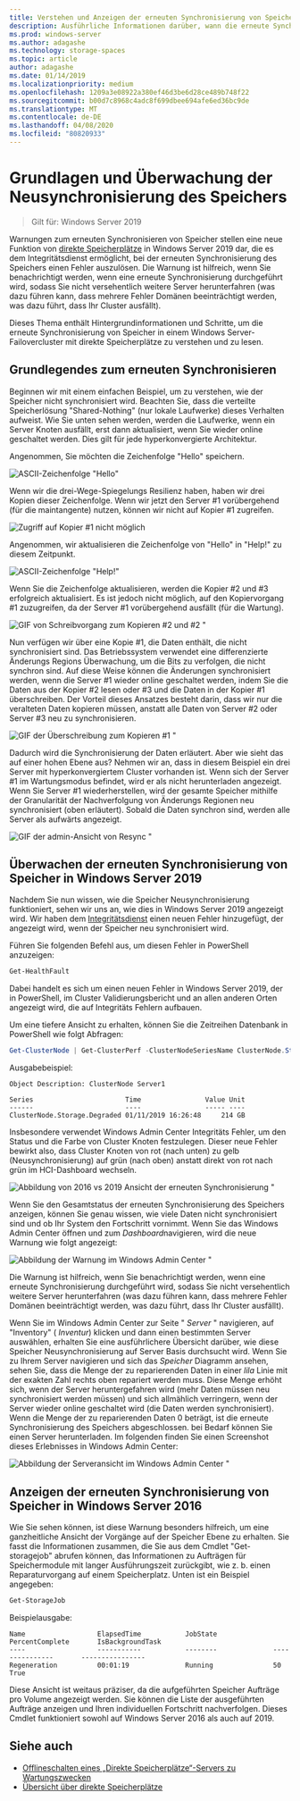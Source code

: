 ```yaml
---
title: Verstehen und Anzeigen der erneuten Synchronisierung von Speicher
description: Ausführliche Informationen darüber, wann die erneute Synchronisierung des Speichers stattfindet und wie Sie in Windows Server 2019 angezeigt wird.
ms.prod: windows-server
ms.author: adagashe
ms.technology: storage-spaces
ms.topic: article
author: adagashe
ms.date: 01/14/2019
ms.localizationpriority: medium
ms.openlocfilehash: 1209a3e08922a380ef46d3be6d28ce489b748f22
ms.sourcegitcommit: b00d7c8968c4adc8f699dbee694afe6ed36bc9de
ms.translationtype: MT
ms.contentlocale: de-DE
ms.lasthandoff: 04/08/2020
ms.locfileid: "80820933"
---
```

# <a name="understand-and-monitor-storage-resync"></a>Grundlagen und Überwachung der Neusynchronisierung des Speichers

>Gilt für: Windows Server 2019

Warnungen zum erneuten Synchronisieren von Speicher stellen eine neue Funktion von [direkte Speicherplätze](storage-spaces-direct-overview.md) in Windows Server 2019 dar, die es dem Integritätsdienst ermöglicht, bei der erneuten Synchronisierung des Speichers einen Fehler auszulösen. Die Warnung ist hilfreich, wenn Sie benachrichtigt werden, wenn eine erneute Synchronisierung durchgeführt wird, sodass Sie nicht versehentlich weitere Server herunterfahren (was dazu führen kann, dass mehrere Fehler Domänen beeinträchtigt werden, was dazu führt, dass Ihr Cluster ausfällt). 

Dieses Thema enthält Hintergrundinformationen und Schritte, um die erneute Synchronisierung von Speicher in einem Windows Server-Failovercluster mit direkte Speicherplätze zu verstehen und zu lesen.

## <a name="understanding-resync"></a>Grundlegendes zum erneuten Synchronisieren

Beginnen wir mit einem einfachen Beispiel, um zu verstehen, wie der Speicher nicht synchronisiert wird. Beachten Sie, dass die verteilte Speicherlösung "Shared-Nothing" (nur lokale Laufwerke) dieses Verhalten aufweist. Wie Sie unten sehen werden, werden die Laufwerke, wenn ein Server Knoten ausfällt, erst dann aktualisiert, wenn Sie wieder online geschaltet werden. Dies gilt für jede hyperkonvergierte Architektur. 

Angenommen, Sie möchten die Zeichenfolge "Hello" speichern. 

![ASCII-Zeichenfolge "Hello"](media/understand-storage-resync/hello.png)

Wenn wir die drei-Wege-Spiegelungs Resilienz haben, haben wir drei Kopien dieser Zeichenfolge. Wenn wir jetzt den Server #1 vorübergehend (für die maintangente) nutzen, können wir nicht auf Kopier #1 zugreifen.

![Zugriff auf Kopier #1 nicht möglich](media/understand-storage-resync/copy1.png)

Angenommen, wir aktualisieren die Zeichenfolge von "Hello" in "Help!" zu diesem Zeitpunkt.

![ASCII-Zeichenfolge "Help!"](media/understand-storage-resync/help.png)

Wenn Sie die Zeichenfolge aktualisieren, werden die Kopier #2 und #3 erfolgreich aktualisiert. Es ist jedoch nicht möglich, auf den Kopiervorgang #1 zuzugreifen, da der Server #1 vorübergehend ausfällt (für die Wartung). 

![GIF von Schreibvorgang zum Kopieren #2 und #2 "](media/understand-storage-resync/write.gif)

Nun verfügen wir über eine Kopie #1, die Daten enthält, die nicht synchronisiert sind. Das Betriebssystem verwendet eine differenzierte Änderungs Regions Überwachung, um die Bits zu verfolgen, die nicht synchron sind. Auf diese Weise können die Änderungen synchronisiert werden, wenn die Server #1 wieder online geschaltet werden, indem Sie die Daten aus der Kopier #2 lesen oder #3 und die Daten in der Kopier #1 überschreiben. Der Vorteil dieses Ansatzes besteht darin, dass wir nur die veralteten Daten kopieren müssen, anstatt alle Daten von Server #2 oder Server #3 neu zu synchronisieren.

![GIF der Überschreibung zum Kopieren #1 "](media/understand-storage-resync/overwrite.gif)

Dadurch wird die Synchronisierung der Daten erläutert. Aber wie sieht das auf einer hohen Ebene aus? Nehmen wir an, dass in diesem Beispiel ein drei Server mit hyperkonvergiertem Cluster vorhanden ist. Wenn sich der Server #1 im Wartungsmodus befindet, wird er als nicht herunterladen angezeigt. Wenn Sie Server #1 wiederherstellen, wird der gesamte Speicher mithilfe der Granularität der Nachverfolgung von Änderungs Regionen neu synchronisiert (oben erläutert). Sobald die Daten synchron sind, werden alle Server als aufwärts angezeigt.

![GIF der admin-Ansicht von Resync "](media/understand-storage-resync/admin.gif)

## <a name="how-to-monitor-storage-resync-in-windows-server-2019"></a>Überwachen der erneuten Synchronisierung von Speicher in Windows Server 2019

Nachdem Sie nun wissen, wie die Speicher Neusynchronisierung funktioniert, sehen wir uns an, wie dies in Windows Server 2019 angezeigt wird. Wir haben dem [Integritätsdienst](../../failover-clustering/health-service-overview.md) einen neuen Fehler hinzugefügt, der angezeigt wird, wenn der Speicher neu synchronisiert wird.

Führen Sie folgenden Befehl aus, um diesen Fehler in PowerShell anzuzeigen:

``` PowerShell
Get-HealthFault
```

Dabei handelt es sich um einen neuen Fehler in Windows Server 2019, der in PowerShell, im Cluster Validierungsbericht und an allen anderen Orten angezeigt wird, die auf Integritäts Fehlern aufbauen. 

Um eine tiefere Ansicht zu erhalten, können Sie die Zeitreihen Datenbank in PowerShell wie folgt Abfragen:

```PowerShell
Get-ClusterNode | Get-ClusterPerf -ClusterNodeSeriesName ClusterNode.Storage.Degraded
```
Ausgabebeispiel:

```
Object Description: ClusterNode Server1

Series                       Time                Value Unit
------                       ----                ----- ----
ClusterNode.Storage.Degraded 01/11/2019 16:26:48     214 GB
```

Insbesondere verwendet Windows Admin Center Integritäts Fehler, um den Status und die Farbe von Cluster Knoten festzulegen. Dieser neue Fehler bewirkt also, dass Cluster Knoten von rot (nach unten) zu gelb (Neusynchronisierung) auf grün (nach oben) anstatt direkt von rot nach grün im HCI-Dashboard wechseln.

![Abbildung von 2016 vs 2019 Ansicht der erneuten Synchronisierung "](media/understand-storage-resync/compare.png)

Wenn Sie den Gesamtstatus der erneuten Synchronisierung des Speichers anzeigen, können Sie genau wissen, wie viele Daten nicht synchronisiert sind und ob Ihr System den Fortschritt vornimmt. Wenn Sie das Windows Admin Center öffnen und zum *Dashboard*navigieren, wird die neue Warnung wie folgt angezeigt:

![Abbildung der Warnung im Windows Admin Center "](media/understand-storage-resync/alert.png)

Die Warnung ist hilfreich, wenn Sie benachrichtigt werden, wenn eine erneute Synchronisierung durchgeführt wird, sodass Sie nicht versehentlich weitere Server herunterfahren (was dazu führen kann, dass mehrere Fehler Domänen beeinträchtigt werden, was dazu führt, dass Ihr Cluster ausfällt). 

Wenn Sie im Windows Admin Center zur Seite " *Server* " navigieren, auf "Inventory" ( *Inventur*) klicken und dann einen bestimmten Server auswählen, erhalten Sie eine ausführlichere Übersicht darüber, wie diese Speicher Neusynchronisierung auf Server Basis durchsucht wird. Wenn Sie zu Ihrem Server navigieren und sich das *Speicher* Diagramm ansehen, sehen Sie, dass die Menge der zu reparierenden Daten in einer *lila* Linie mit der exakten Zahl rechts oben repariert werden muss. Diese Menge erhöht sich, wenn der Server heruntergefahren wird (mehr Daten müssen neu synchronisiert werden müssen) und sich allmählich verringern, wenn der Server wieder online geschaltet wird (die Daten werden synchronisiert). Wenn die Menge der zu reparierenden Daten 0 beträgt, ist die erneute Synchronisierung des Speichers abgeschlossen. bei Bedarf können Sie einen Server herunterladen. Im folgenden finden Sie einen Screenshot dieses Erlebnisses in Windows Admin Center:

![Abbildung der Serveransicht im Windows Admin Center "](media/understand-storage-resync/server.png)

## <a name="how-to-see-storage-resync-in-windows-server-2016"></a>Anzeigen der erneuten Synchronisierung von Speicher in Windows Server 2016

Wie Sie sehen können, ist diese Warnung besonders hilfreich, um eine ganzheitliche Ansicht der Vorgänge auf der Speicher Ebene zu erhalten. Sie fasst die Informationen zusammen, die Sie aus dem Cmdlet "Get-storagejob" abrufen können, das Informationen zu Aufträgen für Speichermodule mit langer Ausführungszeit zurückgibt, wie z. b. einen Reparaturvorgang auf einem Speicherplatz. Unten ist ein Beispiel angegeben:

```PowerShell
Get-StorageJob
```

Beispielausgabe:

```
Name                  ElapsedTime           JobState              PercentComplete       IsBackgroundTask
----                  -----------           --------              ---------------       ----------------
Regeneration          00:01:19              Running               50                    True

```

Diese Ansicht ist weitaus präziser, da die aufgeführten Speicher Aufträge pro Volume angezeigt werden. Sie können die Liste der ausgeführten Aufträge anzeigen und Ihren individuellen Fortschritt nachverfolgen. Dieses Cmdlet funktioniert sowohl auf Windows Server 2016 als auch auf 2019.

## <a name="see-also"></a>Siehe auch

- [Offlineschalten eines „Direkte Speicherplätze“-Servers zu Wartungszwecken](maintain-servers.md)
- [Übersicht über direkte Speicherplätze](storage-spaces-direct-overview.md)